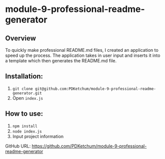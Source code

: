 # module-9-professional-readme-generator

## Overview

To quickly make professional README.md files, I created an application to speed up the process.
The application takes in user input and inserts it into a template which then generates the README.md file.

## Installation:

1. `git clone git@github.com:PDKetchum/module-9-professional-readme-generator.git`
2. Open `index.js`

## How to use:

1. `npm install`
2. `node index.js`
3. Input project information

GitHub URL: https://github.com/PDKetchum/module-9-professional-readme-generator
